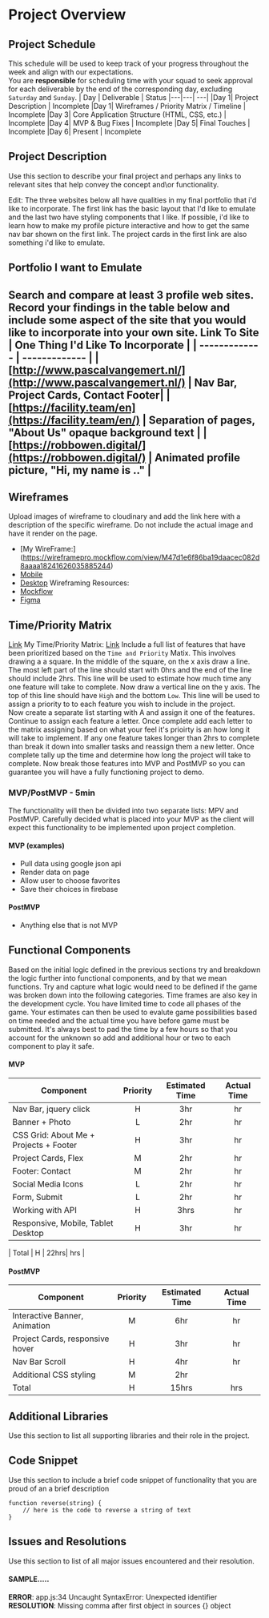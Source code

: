 # Project Overview
## Project Schedule
This schedule will be used to keep track of your progress throughout the week and align with our expectations.  
You are **responsible** for scheduling time with your squad to seek approval for each deliverable by the end of the corresponding day, excluding `Saturday` and `Sunday`.
|  Day | Deliverable | Status
|---|---| ---|
|Day 1| Project Description | Incomplete
|Day 1| Wireframes / Priority Matrix / Timeline | Incomplete
|Day 3| Core Application Structure (HTML, CSS, etc.) | Incomplete
|Day 4| MVP & Bug Fixes | Incomplete
|Day 5| Final Touches | Incomplete
|Day 6| Present | Incomplete
## Project Description
Use this section to describe your final project and perhaps any links to relevant sites that help convey the concept and\or functionality.

Edit: The three websites below all have qualities in my final portfolio that i'd like to incorporate. The first link has the basic layout that I'd like to emulate and the last two have styling components that I like. If possible, i'd like to learn how to make my profile picture interactive and how to get the same nav bar shown on the first link. The project cards in the first link are also something i'd like to emulate. 
## Portfolio I want to Emulate
Search and compare at least 3 profile web sites.  Record your findings in the table below and include some aspect of the site that you would like to incorporate into your own site.
Link To Site  | One Thing I'd Like To Incorporate | 
| ------------- | ------------- |
| [http://www.pascalvangemert.nl/](http://www.pascalvangemert.nl/) | Nav Bar, Project Cards, Contact Footer|
|[https://facility.team/en](https://facility.team/en/) | Separation of pages, "About Us" opaque background text |
| [https://robbowen.digital/](https://robbowen.digital/) | Animated profile picture, "Hi, my name is .." |
---
## Wireframes
Upload images of wireframe to cloudinary and add the link here with a description of the specific wireframe. Do not include the actual image and have it render on the page.  
- [My WireFrame:] (https://wireframepro.mockflow.com/view/M47d1e6f86ba19daacec082d8aaaa18241626035885244)
- [Mobile](https://i.imgur.com/P3iBEZf.jpg)
- [Desktop](https://i.imgur.com/xpOWo0E.jpg)
Wireframing Resources:
- [Mockflow](https://mockflow.com/app/#Wireframe)
- [Figma](https://www.figma.com/)
## Time/Priority Matrix 
[Link](https://res.cloudinary.com/jkeohan/image/upload/a_270/v1591621734/project1_matrix_ocy5gc_h1kg0m.jpg)
My Time/Priority Matrix: 
[Link](https://imgur.com/RmJxKi9)
Include a full list of features that have been prioritized based on the `Time and Priority` Matix.  This involves drawing a a square.  In the middle of the square, on the x axis draw a line.  The most left part of the line should start with 0hrs and the end of the line should include 2hrs.  This line will be used to estimate how much time any one feature will take to complete. 
Now draw a vertical line on the y axis.  The top of this line should have `High` and the bottom `Low`.  This line will be used to assign a priority to to each feature you wish to include in the project.  
Now create a separate list starting with A and assign it one of the features.  Continue to assign each feature a letter.  Once complete add each letter to the matrix assigning based on what your feel it's prioirty is an how long it will take to implement. If any one feature takes longer than 2hrs to complete than break it down into smaller tasks and reassign them a new letter. 
Once complete tally up the time and determine how long the project will take to complete. Now break those features into MVP and PostMVP so you can guarantee you will have a fully functioning project to demo. 
### MVP/PostMVP - 5min
The functionality will then be divided into two separate lists: MPV and PostMVP.  Carefully decided what is placed into your MVP as the client will expect this functionality to be implemented upon project completion.  
#### MVP (examples)
- Pull data using google json api
- Render data on page 
- Allow user to choose favorites 
- Save their choices in firebase
#### PostMVP 
- Anything else that is not MVP
## Functional Components
Based on the initial logic defined in the previous sections try and breakdown the logic further into functional components, and by that we mean functions.  Try and capture what logic would need to be defined if the game was broken down into the following categories.
Time frames are also key in the development cycle.  You have limited time to code all phases of the game.  Your estimates can then be used to evalute game possibilities based on time needed and the actual time you have before game must be submitted. It's always best to pad the time by a few hours so that you account for the unknown so add and additional hour or two to each component to play it safe.
#### MVP
| Component | Priority | Estimated Time | Actual Time |
| --- | :---: |  :---: | :---: | 
| Nav Bar, jquery click | H | 3hr | hr |
| Banner + Photo | L | 2hr | hr |
| CSS Grid: About Me + Projects + Footer| H | 3hr | hr |  
| Project Cards, Flex | M | 2hr|  hr | 
| Footer: Contact| M | 2hr | hr|
| Social Media Icons | L | 2hr |  hr |
| Form, Submit | L | 2hr |  hr |
| Working with API | H | 3hrs|  hr | 
| Responsive, Mobile, Tablet Desktop | H | 3hr | hr | hr |

| Total | H | 22hrs| hrs |
#### PostMVP
| Component | Priority | Estimated Time | Actual Time |
| --- | :---: |  :---: | :---: | 
| Interactive Banner, Animation | M | 6hr | hr |
| Project Cards, responsive hover | H | 3hr|  hr | 
| Nav Bar Scroll| H | 4hr | hr |
| Additional CSS styling | M | 2hr |
| Total | H | 15hrs| hrs |
## Additional Libraries
 Use this section to list all supporting libraries and their role in the project. 
## Code Snippet
Use this section to include a brief code snippet of functionality that you are proud of an a brief description  
```
function reverse(string) {
	// here is the code to reverse a string of text
}
```
## Issues and Resolutions
 Use this section to list of all major issues encountered and their resolution.
#### SAMPLE.....
**ERROR**: app.js:34 Uncaught SyntaxError: Unexpected identifier                                
**RESOLUTION**: Missing comma after first object in sources {} object